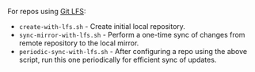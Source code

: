 For repos using [Git LFS](https://git-lfs.github.com/):

- `create-with-lfs.sh` - Create initial local repository.
- `sync-mirror-with-lfs.sh` - Perform a one-time sync of changes from remote repository to the local mirror.
- `periodic-sync-with-lfs.sh` - After configuring a repo using the above script, run this one periodically for efficient sync of updates.
